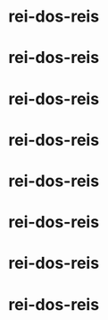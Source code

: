 # rei-dos-reis
# rei-dos-reis
# rei-dos-reis
# rei-dos-reis
# rei-dos-reis
# rei-dos-reis
# rei-dos-reis
# rei-dos-reis
